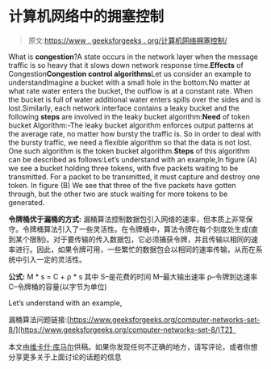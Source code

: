# 计算机网络中的拥塞控制

> 原文:[https://www . geeksforgeeks . org/计算机网络拥塞控制/](https://www.geeksforgeeks.org/congestion-control-in-computer-networks/)

What is **congestion**?A state occurs in the network layer when the message traffic is so heavy that it slows down network response time.**Effects** of Congestion**Congestion control algorithms**Let us consider an example to understandImagine a bucket with a small hole in the bottom.No matter at what rate water enters the bucket, the outflow is at a constant rate. When the bucket is full of water additional water enters spills over the sides and is lost.Similarly, each network interface contains a leaky bucket and the following **steps** are involved in the leaky bucket algorithm:**Need** of token bucket Algorithm:-The leaky bucket algorithm enforces output patterns at the average rate, no matter how bursty the traffic is. So in order to deal with the bursty traffic, we need a flexible algorithm so that the data is not lost. One such algorithm is the token bucket algorithm.**Steps** of this algorithm can be described as follows:Let’s understand with an example,In figure (A) we see a bucket holding three tokens, with five packets waiting to be transmitted. For a packet to be transmitted, it must capture and destroy one token. In figure (B) We see that three of the five packets have gotten through, but the other two are stuck waiting for more tokens to be generated.

**令牌桶优于漏桶的方式:**
漏桶算法控制数据包引入网络的速率，但本质上非常保守。令牌桶算法引入了一些灵活性。在令牌桶中，算法令牌在每个刻度处生成(直到某个限制)。对于要传输的传入数据包，它必须捕获令牌，并且传输以相同的速率进行。因此，如果令牌可用，一些繁忙的数据包会以相同的速率传输，从而在系统中引入一定的灵活性。

**公式:** M * s = C + ρ * s
其中 S–是花费的时间
M–最大输出速率
ρ–令牌到达速率
C–令牌桶的容量(以字节为单位)

Let’s understand with an example,

漏桶算法问题链接:[https://www.geeksforgeeks.org/computer-networks-set-8/](https://www.geeksforgeeks.org/computer-networks-set-8/)T2】

本文由[维卡什·库马尔](https://www.quora.com/profile/Vikash-Kumar-164)供稿。如果你发现任何不正确的地方，请写评论，或者你想分享更多关于上面讨论的话题的信息
